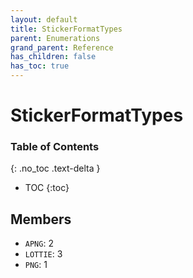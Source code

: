 ```yaml
---
layout: default
title: StickerFormatTypes
parent: Enumerations
grand_parent: Reference
has_children: false
has_toc: true
---
```


# StickerFormatTypes
### Table of Contents
{: .no_toc .text-delta }

- TOC
{:toc}
## Members
- `APNG`: 2
- `LOTTIE`: 3
- `PNG`: 1
